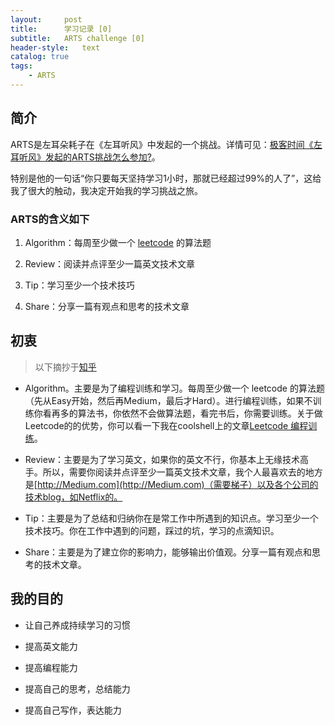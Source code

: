 ```yaml
---
layout:     post
title:      学习记录 [0]
subtitle:   ARTS challenge [0]
header-style:   text
catalog: true
tags:
    - ARTS
---
```


## 简介

ARTS是左耳朵耗子在《左耳听风》中发起的一个挑战。详情可见：[极客时间《左耳听风》发起的ARTS挑战怎么参加?](https://www.zhihu.com/question/301150832)。

特别是他的一句话“你只要每天坚持学习1小时，那就已经超过99%的人了”，这给我了很大的触动，我决定开始我的学习挑战之旅。

### ARTS的含义如下

1. Algorithm：每周至少做一个 [leetcode](https://leetcode.com/) 的算法题

2. Review：阅读并点评至少一篇英文技术文章

3. Tip：学习至少一个技术技巧

4. Share：分享一篇有观点和思考的技术文章

## 初衷

> 以下摘抄于[知乎](https://www.zhihu.com/question/301150832/answer/529809529)

- Algorithm。主要是为了编程训练和学习。每周至少做一个 leetcode 的算法题（先从Easy开始，然后再Medium，最后才Hard）。进行编程训练，如果不训练你看再多的算法书，你依然不会做算法题，看完书后，你需要训练。关于做Leetcode的的优势，你可以看一下我在coolshell上的文章[Leetcode 编程训练](https://coolshell.cn/articles/12052.html)。

- Review：主要是为了学习英文，如果你的英文不行，你基本上无缘技术高手。所以，需要你阅读并点评至少一篇英文技术文章，我个人最喜欢去的地方是[http://Medium.com](http://Medium.com)（需要梯子）以及各个公司的技术blog，如Netflix的。

- Tip：主要是为了总结和归纳你在是常工作中所遇到的知识点。学习至少一个技术技巧。你在工作中遇到的问题，踩过的坑，学习的点滴知识。

- Share：主要是为了建立你的影响力，能够输出价值观。分享一篇有观点和思考的技术文章。

## 我的目的

- 让自己养成持续学习的习惯

- 提高英文能力

- 提高编程能力

- 提高自己的思考，总结能力

- 提高自己写作，表达能力
